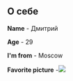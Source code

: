 ## О себе

**Name** - Дмитрий 

**Age** - 29

**I'm from** - Moscow

**Favorite picture** -![](file:///Users/dmitrijagafonov/Documents/Картинки/1446556.jpg)


